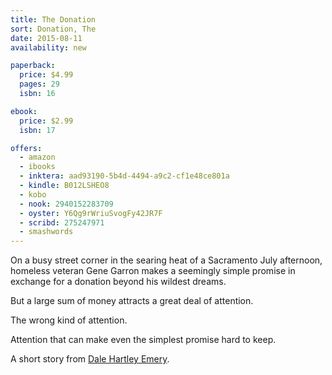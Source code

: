 ```yaml
---
title: The Donation
sort: Donation, The
date: 2015-08-11
availability: new

paperback:
  price: $4.99
  pages: 29
  isbn: 16

ebook:
  price: $2.99
  isbn: 17

offers:
  - amazon
  - ibooks
  - inktera: aad93190-5b4d-4494-a9c2-cf1e48ce801a
  - kindle: B012LSHEO8
  - kobo
  - nook: 2940152283709
  - oyster: Y6Qg9rWriuSvogFy42JR7F
  - scribd: 275247971
  - smashwords
---
```


On a busy street corner in the searing heat of a Sacramento July afternoon,
homeless veteran Gene Garron
makes a seemingly simple promise
in exchange for a donation beyond his wildest dreams.

But a large sum of money attracts a great deal of attention.

The wrong kind of attention.

Attention that can make even the simplest promise hard to keep.

A short story
from [Dale Hartley Emery](http://dalehartleyemery.com).
